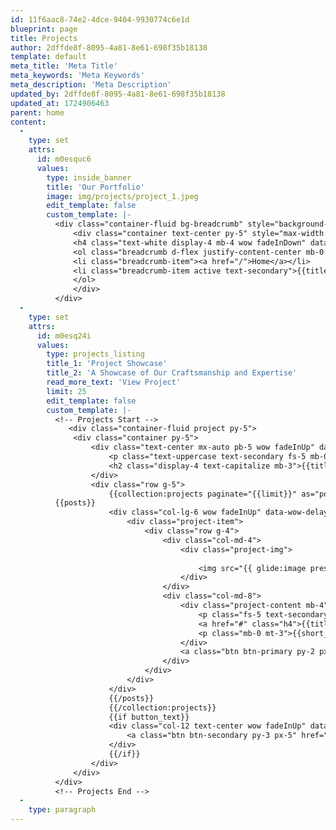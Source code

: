 ```yaml
---
id: 11f6aac8-74e2-4dce-9404-9930774c6e1d
blueprint: page
title: Projects
author: 2dffde8f-8095-4a81-8e61-698f35b18138
template: default
meta_title: 'Meta Title'
meta_keywords: 'Meta Keywords'
meta_description: 'Meta Description'
updated_by: 2dffde8f-8095-4a81-8e61-698f35b18138
updated_at: 1724906463
parent: home
content:
  -
    type: set
    attrs:
      id: m0esquc6
      values:
        type: inside_banner
        title: 'Our Portfolio'
        image: img/projects/project_1.jpeg
        edit_template: false
        custom_template: |-
          <div class="container-fluid bg-breadcrumb" style="background-image: url({{image}});">
              <div class="container text-center py-5" style="max-width: 900px;">
              <h4 class="text-white display-4 mb-4 wow fadeInDown" data-wow-delay="0.1s" style="visibility: visible; animation-delay: 0.1s; animation-name: fadeInDown;">{{title}}</h4>
              <ol class="breadcrumb d-flex justify-content-center mb-0 wow fadeInDown" data-wow-delay="0.3s" style="visibility: visible; animation-delay: 0.3s; animation-name: fadeInDown;">
              <li class="breadcrumb-item"><a href="/">Home</a></li>
              <li class="breadcrumb-item active text-secondary">{{title}}</li>
              </ol>
              </div>
          </div>
  -
    type: set
    attrs:
      id: m0esq24i
      values:
        type: projects_listing
        title_1: 'Project Showcase'
        title_2: 'A Showcase of Our Craftsmanship and Expertise'
        read_more_text: 'View Project'
        limit: 25
        edit_template: false
        custom_template: |-
          <!-- Projects Start -->
             <div class="container-fluid project py-5">
              <div class="container py-5">
                  <div class="text-center mx-auto pb-5 wow fadeInUp" data-wow-delay="0.2s" style="max-width: 800px;">
                      <p class="text-uppercase text-secondary fs-5 mb-0">{{title_1}}</p>
                      <h2 class="display-4 text-capitalize mb-3">{{title_2}}</h2>
                  </div>
                  <div class="row g-5">
                      {{collection:projects paginate="{{limit}}" as="posts"}}
          {{posts}}
                      <div class="col-lg-6 wow fadeInUp" data-wow-delay="0.2s">
                          <div class="project-item">
                              <div class="row g-4">
                                  <div class="col-md-4">
                                      <div class="project-img">
                                         
                                          <img src="{{ glide:image preset="projects_listing" }}" class="img-fluid w-100 pt-3 ps-3" alt="{{title}}">
                                      </div>
                                  </div>
                                  <div class="col-md-8">
                                      <div class="project-content mb-4">
                                          <p class="fs-5 text-secondary mb-2">{{title}}</p>
                                          <a href="#" class="h4">{{title_2}}</a>
                                          <p class="mb-0 mt-3">{{short_description}}</p>
                                      </div>
                                      <a class="btn btn-primary py-2 px-4" href="{{url}}" title="{{title}}">{{read_more_text}}</a>
                                  </div>
                              </div>
                          </div>
                      </div>
                      {{/posts}}
                      {{/collection:projects}}  
                      {{if button_text}}
                      <div class="col-12 text-center wow fadeInUp" data-wow-delay="0.2s">
                          <a class="btn btn-secondary py-3 px-5" href="{{button_link}}">{{button_text}}</a>
                      </div>
                      {{/if}}
                  </div>
              </div>
          </div>
          <!-- Projects End -->
  -
    type: paragraph
---
```


